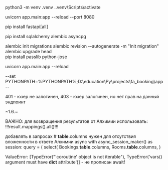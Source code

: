 python3 -m venv .venv
.\.venv\Scripts\activate


uvicorn app.main:app --reload --port 8080    

[//]: # (422 - validation error)
[//]: # (pip install fastapi uvicorn)
pip install fastapi[all]

pip install sqlalchemy alembic asyncpg

alembic init migrations
alembic revision --autogenerate -m "Init migration"
alembic upgrade head  
pip install passlib python-jose


uvicorn app.main:app --reload


--set PYTHONPATH=%PYTHONPATH%;D:\education\Py\projects\fa_booking\app--

401 - юзер не залогинен, 
403 - юзер залогинен, но нет прав на данный эндпоинт

~1.6.~

ВАЖНО:
для возвращения результатов от Алхимии использовать:
!!!result.mappings().all()!!!

добавлять в запросах # __table__.columns нужен для отсутствия вложенности в ответе Алхимии
async with async_session_maker() as session:
    query = (
        select(
            Bookings.__table__.columns,
            Rooms.__table__.columns,
        )

ValueError: [TypeError("'coroutine' object is not iterable"), TypeError('vars() argument must have __dict__ attribute')] - не прописан await! 
